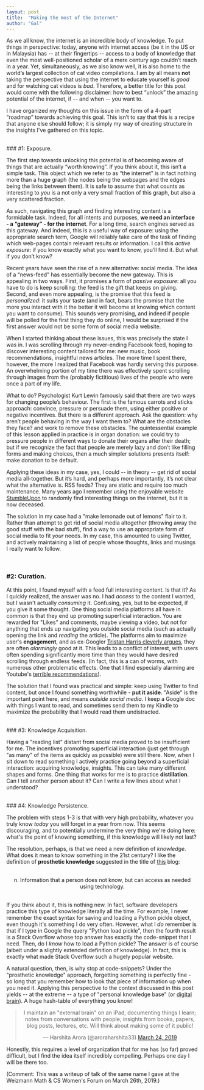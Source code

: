 ```yaml
---
layout: post
title:  "Making the most of the Internet"
author: "Gal"
---
```



As we all know, the internet is an incredible body of knowledge. To put things in perspective: today, anyone with internet access (be it in the US or in Malaysia) has -- at their fingertips -- access to a body of knowledge that even the most well-positioned scholar of a mere century ago couldn’t reach in a year. Yet, simultaneously, as we also know well, it is also home to the world’s largest collection of cat video compilations. I am by all means **not** taking the perspective that using the internet to educate yourself is *good* and for watching cat videos is *bad*. Therefore, a better title for this post would come with the following disclaimer: how to best “unlock” the amazing potential of the internet,  if -- and when -- you want to.

I have organized my thoughts on this issue in the form of a 4-part “roadmap” towards achieving this goal. This isn’t to say that this is a recipe that anyone else should follow; it is simply my way of creating structure in the insights I've gathered on this topic.


<br>
### #1: Exposure.

The first step towards unlocking this potential is of becoming aware of things that are actually “worth knowing”. If you think about it, this isn’t a simple task. This object which we refer to as “the internet” is in fact nothing more than a huge graph (the nodes being the webpages and the edges being the links between them). It is safe to assume that what counts as interesting to *you* is a not only a very small fraction of this graph, but also a very scattered fraction.

As such, navigating this graph and finding interesting content is a formidable task. Indeed, for all intents and purposes, **we need an interface - a “gateway” - for the internet**. For a long time, search engines served as this gateway. And indeed, this is a useful way of exposure: using the appropriate search term, Google will reliably take care of the task of finding which web-pages contain relevant results or information. I call this *active exposure*: if you know exactly what you want to know, you’ll find it. But what if you don’t know?

Recent years have seen the rise of a new alternative: social media. The idea of a “news-feed” has essentially become the new gateway. This is appealing in two ways. First, it promises a form of *passive exposure*: all you have to do is keep scrolling: the feed is the gift that keeps on giving. Second, and even more appealing, is the promise that this feed is *personalized*: it suits your taste (and in fact, bears the promise that the more you interact with it the better it will become at knowing which content you want to consume). This sounds very promising, and indeed if people will be polled for the first thing they do online, I would be surprised if the first answer would not be some form of social media website.

When I started thinking about these issues, this was precisely the state I was in. I was scrolling through my never-ending Facebook feed, hoping to discover interesting content tailored for me: new music, book recommendations, insightful news articles. The more time I spent there, however, the more I realized that Facebook was hardly serving this purpose. An overwhelming portion of my time there was effectively spent scrolling through images from the (probably fictitious) lives of the people who were once a part of my life.

What to do? Psychologist Kurt Lewin famously said that there are two ways for changing people’s behaviour. The first is the famous carrots and sticks approach: convince, pressure or persuade them, using either positive or negative incentives. But there is a different approach. Ask the question: why aren’t people behaving in the way I want them to? What are the obstacles they face? and work to remove these obstacles. The quintessential example of this lesson applied in practice is in organ donation: we could try to pressure people in different ways to donate their organs after their death; but if we recognize the fact that people are merely lazy and don’t like filling forms and making choices, then a much simpler solutions presents itself: make donation to be default.

Applying these ideas in my case, yes, I could -- in theory --  get rid of social media all-together. But it’s hard, and perhaps more importantly, it’s not clear what the alternative is.  RSS feeds? They are static and require too much maintenance. Many years ago I remember using the enjoyable website [StumbleUpon](https://www.theverge.com/2018/5/24/17389230/stumbleupon-shut-down-internet-discovery) to randomly find interesting things on the internet, but it is now deceased.

The solution in my case had a "make lemonade out of lemons" flair to it. Rather than attempt to get rid of social media altogether (throwing away the good stuff with the bad stuff), find a way to use an appropriate form of social media to fit *your* needs. In my case, this amounted to using Twitter, and actively maintaining a list of people whose thoughts, links and musings I really want to follow.


<br>

### #2: Curation.

At this point, I found myself with a feed full interesting content. Is that it? As I quickly realized, the answer was no. I had *access* to the content I wanted, but I wasn't actually *consuming* it. Confusing, yes, but to be expected, if you give it some thought. One thing social media platforms all have in common is that they end up promoting superficial interaction. You are rewarded for "Likes" and comments, maybe viewing a video, but not for anything that ends up navigating you outside social media (such as actually opening the link and *reading* the article). The platforms aim to maximize user's **engagement**, and as ex-Googler [Tristan Harris cleverly argues](https://www.youtube.com/watch?v=ZSNtj6aBKKY), they are often *alarmingly* good at it. This leads to a conflict of interest, with users often spending significantly more time than they would have desired scrolling through endless feeds. (In fact, this is a can of worms, with numerous other problematic effects. One that I find especially alarming are Youtube's [terrible recommendations](https://www.nytimes.com/2019/02/19/technology/youtube-conspiracy-stars.html)).

The solution that I found was practical and simple: keep using Twitter to find content, but once I found something worthwhile - **put it aside**. "Aside" is the important point here, and means *outside social media*. I keep a Google doc with things I want to read, and sometimes send them to my Kindle to maximize the probability that I would read them undistracted.


<br>
### #3: Knowledge Acquisition.

Having a "reading list" distant from social media proved to be insufficient for me. The incentives promoting superficial interaction (just get through "as many" of the items as quickly as possible) were still there. Now, when I sit down to read something I actively practice going beyond a superficial interaction: acquiring knowledge, insights. This can take many different shapes and forms. One thing that works for me is to practice **distillation**. Can I tell another person about it? Can I write a few lines about what I understood?

<br>
### #4: Knowledge Persistence.

The problem with steps 1-3 is that with very high probability, whatever you truly know *today* you will forget in a year from now. This seems discouraging, and to potentially undermine the very thing we're doing here: what's the point of knowing something, if this knowledge will likely not last?

The resolution, perhaps, is that we need a new definition of *knowledge*. What does it mean to know something in the 21st century? I like the definition of **prosthetic knowledge** suggested in the title of [this](https://prostheticknowledge.tumblr.com) blog:

<br>

<center>
n. Information that a person does not know, but can access as needed using technology.
</center>  

<br>

If you think about it, this is nothing new. In fact, software developers practice this type of knowledge literally all the time. For example, I never remember the exact syntax for saving and loading a Python pickle object, even though it's something I do very often. However, what I *do* remember is that if I type in Google the query "Python load pickle", then the fourth result is a Stack Overflow whose top answer has exactly the code-snippet that I need. Then, do I *know* how to load a Python pickle? The answer is of course (albeit under a slightly extended definition of knowledge). In fact, this is exactly what made Stack Overflow such a hugely popular website.

A natural question, then, is why stop at code-snippets? Under the "prosthetic knowledge" approach, forgetting something is perfectly fine - so long that you remember how to look that piece of information up when you need it. Applying this perspective to the context discussed in this post yields -- at the extreme -- a type of "personal knowledge base" (or [digital brain](https://www.buildingasecondbrain.com/)). A huge hash-table of everything you know!

<center>
<blockquote class="twitter-tweet"><p lang="en" dir="ltr">I maintain an &quot;external brain&quot; on an iPad, documenting things I learn; notes from conversations with people; insights from books, papers, blog posts, lectures, etc. Will think about making some of it public!</p>&mdash; Harshita Arora (@aroraharshita33) <a href="https://twitter.com/aroraharshita33/status/1109910209705598976?ref_src=twsrc%5Etfw">March 24, 2019</a></blockquote>
<script async="" src="https://platform.twitter.com/widgets.js" charset="utf-8"></script>
</center>

Honestly, this requires a level of organization that for me has (so far) proved difficult, but I find the idea itself incredibly compelling. Perhaps one day I will be there too.

(Comment: This was a writeup of talk  of the same name I gave at the Weizmann Math & CS Women's Forum on March 26th, 2019.)
